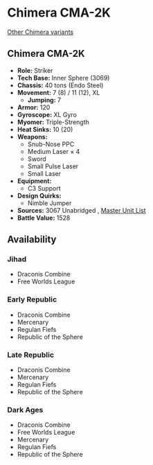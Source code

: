# Chimera CMA-2K 

[Other Chimera variants](../chimera.md) 

## Chimera CMA-2K 

- **Role:** Striker 
- **Tech Base:** Inner Sphere (3069) 
- **Chassis:** 40 tons (Endo Steel) 
- **Movement:** 7 (8) / 11 (12), XL 
  - **Jumping:** 7 
- **Armor:** 120 
- **Gyroscope:** XL Gyro 
- **Myomer:** Triple-Strength 
- **Heat Sinks:** 10 (20) 
- **Weapons:** 
  - Snub-Nose PPC 
  - Medium Laser × 4 
  - Sword 
  - Small Pulse Laser 
  - Small Laser 
- **Equipment:** 
  - C3 Support 
- **Design Quirks:** 
  - Nimble Jumper 
- **Sources:** 3067 Unabridged , [Master Unit List](http://masterunitlist.info/Unit/Details/5667/chimera-cma-2k) 
- **Battle Value:** 1528 

## Availability 

### Jihad 

- Draconis Combine 
- Free Worlds League 

### Early Republic 

- Draconis Combine 
- Mercenary 
- Regulan Fiefs 
- Republic of the Sphere 

### Late Republic 

- Draconis Combine 
- Mercenary 
- Regulan Fiefs 
- Republic of the Sphere 

### Dark Ages 

- Draconis Combine 
- Free Worlds League 
- Mercenary 
- Regulan Fiefs 
- Republic of the Sphere 

